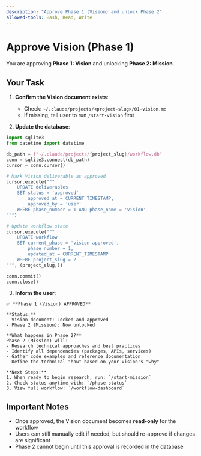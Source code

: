 ```yaml
---
description: "Approve Phase 1 (Vision) and unlock Phase 2"
allowed-tools: Bash, Read, Write
---
```


# Approve Vision (Phase 1)

You are approving **Phase 1: Vision** and unlocking **Phase 2: Mission**.

## Your Task

1. **Confirm the Vision document exists**:
   - Check: `~/.claude/projects/<project-slug>/01-vision.md`
   - If missing, tell user to run `/start-vision` first

2. **Update the database**:
```python
import sqlite3
from datetime import datetime

db_path = f"~/.claude/projects/{project_slug}/workflow.db"
conn = sqlite3.connect(db_path)
cursor = conn.cursor()

# Mark Vision deliverable as approved
cursor.execute("""
    UPDATE deliverables
    SET status = 'approved',
        approved_at = CURRENT_TIMESTAMP,
        approved_by = 'user'
    WHERE phase_number = 1 AND phase_name = 'vision'
""")

# Update workflow state
cursor.execute("""
    UPDATE workflow
    SET current_phase = 'vision-approved',
        phase_number = 1,
        updated_at = CURRENT_TIMESTAMP
    WHERE project_slug = ?
""", (project_slug,))

conn.commit()
conn.close()
```

3. **Inform the user**:
```
✅ **Phase 1 (Vision) APPROVED**

**Status:**
- Vision document: Locked and approved
- Phase 2 (Mission): Now unlocked

**What happens in Phase 2?**
Phase 2 (Mission) will:
- Research technical approaches and best practices
- Identify all dependencies (packages, APIs, services)
- Gather code examples and reference documentation
- Define the technical "how" based on your Vision's "why"

**Next Steps:**
1. When ready to begin research, run: `/start-mission`
2. Check status anytime with: `/phase-status`
3. View full workflow: `/workflow-dashboard`
```

## Important Notes

- Once approved, the Vision document becomes **read-only** for the workflow
- Users can still manually edit if needed, but should re-approve if changes are significant
- Phase 2 cannot begin until this approval is recorded in the database

